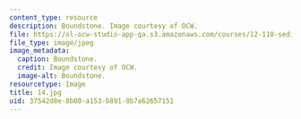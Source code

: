 ```yaml
---
content_type: resource
description: Boundstone. Image courtesy of OCW.
file: https://ol-ocw-studio-app-qa.s3.amazonaws.com/courses/12-110-sedimentary-geology-fall-2004/37542d8e8b00a153b8918b7a62657151_14.jpg
file_type: image/jpeg
image_metadata:
  caption: Boundstone.
  credit: Image courtesy of OCW.
  image-alt: Boundstone.
resourcetype: Image
title: 14.jpg
uid: 37542d8e-8b00-a153-b891-8b7a62657151
---
```

